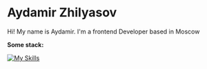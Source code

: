 # Aydamir Zhilyasov

Hi! My name is Aydamir. 
I'm a frontend Developer based in Moscow

<b>Some stack:</b>

[![My Skills](https://skillicons.dev/icons?i=js,ts,html,css,sass,react,redux,tailwind,nodejs,py,bots,docker,firebase,git,github,heroku,sqlite,vite,webpack&perline=7)](https://skillicons.dev)
